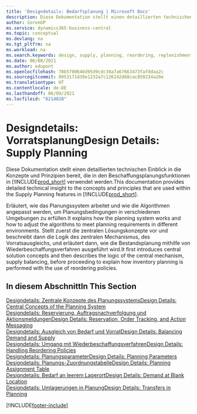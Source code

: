 ```yaml
---
title: 'Designdetails: Bedarfsplanung | Microsoft Docs'
description: Diese Dokumentation stellt einen detaillierten technischen Einblick in die Konzepte und Prinzipien bereit, die in den Beschaffungsplanungsfunktionen in Business Central.
author: SorenGP
ms.service: dynamics365-business-central
ms.topic: conceptual
ms.devlang: na
ms.tgt_pltfrm: na
ms.workload: na
ms.search.keywords: design, supply, planning, reordering, replenishment
ms.date: 06/08/2021
ms.author: edupont
ms.openlocfilehash: 78b5700646d95d9cdc38a7a67663473fafddaa2c
ms.sourcegitcommit: 0953171d39e1232a7c126142d68cac858234a20e
ms.translationtype: HT
ms.contentlocale: de-DE
ms.lasthandoff: 06/09/2021
ms.locfileid: "6214828"
---
```

# <a name="design-details-supply-planning"></a><span data-ttu-id="4c71f-103">Designdetails: Vorratsplanung</span><span class="sxs-lookup"><span data-stu-id="4c71f-103">Design Details: Supply Planning</span></span>
<span data-ttu-id="4c71f-104">Diese Dokumentation stellt einen detaillierten technischen Einblick in die Konzepte und Prinzipien bereit, die in den Beschaffungsplanungsfunktionen in [!INCLUDE[prod_short](includes/prod_short.md)] verwendet werden.</span><span class="sxs-lookup"><span data-stu-id="4c71f-104">This documentation provides detailed technical insight to the concepts and principles that are used within the Supply Planning features in [!INCLUDE[prod_short](includes/prod_short.md)].</span></span>  

<span data-ttu-id="4c71f-105">Erläutert, wie das Planungssystem arbeitet und wie die Algorithmen angepasst werden, um Planungsbedingungen in verschiedenen Umgebungen zu erfüllen.</span><span class="sxs-lookup"><span data-stu-id="4c71f-105">It explains how the planning system works and how to adjust the algorithms to meet planning requirements in different environments.</span></span> <span data-ttu-id="4c71f-106">Stellt zuerst die zentralen Lösungskonzepte vor und beschreibt dann die Logik des zentralen Mechanismus, des Vorratsausgleichs, und erläutert dann, wie die Bestandsplanung mithilfe von Wiederbeschaffungsverfahren ausgeführt wird.</span><span class="sxs-lookup"><span data-stu-id="4c71f-106">It first introduces central solution concepts and then describes the logic of the central mechanism, supply balancing, before proceeding to explain how inventory planning is performed with the use of reordering policies.</span></span>  

## <a name="in-this-section"></a><span data-ttu-id="4c71f-107">In diesem Abschnitt</span><span class="sxs-lookup"><span data-stu-id="4c71f-107">In This Section</span></span>  
[<span data-ttu-id="4c71f-108">Designdetails: Zentrale Konzepte des Planungssystems</span><span class="sxs-lookup"><span data-stu-id="4c71f-108">Design Details: Central Concepts of the Planning System</span></span>](design-details-central-concepts-of-the-planning-system.md)  
[<span data-ttu-id="4c71f-109">Designdetails: Reservierung, Auftragsnachverfolgung und Aktionsmeldungen</span><span class="sxs-lookup"><span data-stu-id="4c71f-109">Design Details: Reservation, Order Tracking, and Action Messaging</span></span>](design-details-reservation-order-tracking-and-action-messaging.md)  
[<span data-ttu-id="4c71f-110">Designdetails: Ausgleich von Bedarf und Vorrat</span><span class="sxs-lookup"><span data-stu-id="4c71f-110">Design Details: Balancing Demand and Supply</span></span>](design-details-balancing-demand-and-supply.md)  
[<span data-ttu-id="4c71f-111">Designdetails: Umgang mit Wiederbeschaffungsverfahren</span><span class="sxs-lookup"><span data-stu-id="4c71f-111">Design Details: Handling Reordering Policies</span></span>](design-details-handling-reordering-policies.md)  
[<span data-ttu-id="4c71f-112">Designdetails: Planungsparameter</span><span class="sxs-lookup"><span data-stu-id="4c71f-112">Design Details: Planning Parameters</span></span>](design-details-planning-parameters.md)  
[<span data-ttu-id="4c71f-113">Designdetails: Planungs-Zuordnungstabelle</span><span class="sxs-lookup"><span data-stu-id="4c71f-113">Design Details: Planning Assignment Table</span></span>](design-details-planning-assignment-table.md)  
[<span data-ttu-id="4c71f-114">Designdetails: Bedarf an leerem Lagerort</span><span class="sxs-lookup"><span data-stu-id="4c71f-114">Design Details: Demand at Blank Location</span></span>](design-details-demand-at-blank-location.md)  
[<span data-ttu-id="4c71f-115">Designdetails: Umlagerungen in Planung</span><span class="sxs-lookup"><span data-stu-id="4c71f-115">Design Details: Transfers in Planning</span></span>](design-details-transfers-in-planning.md)


[!INCLUDE[footer-include](includes/footer-banner.md)]